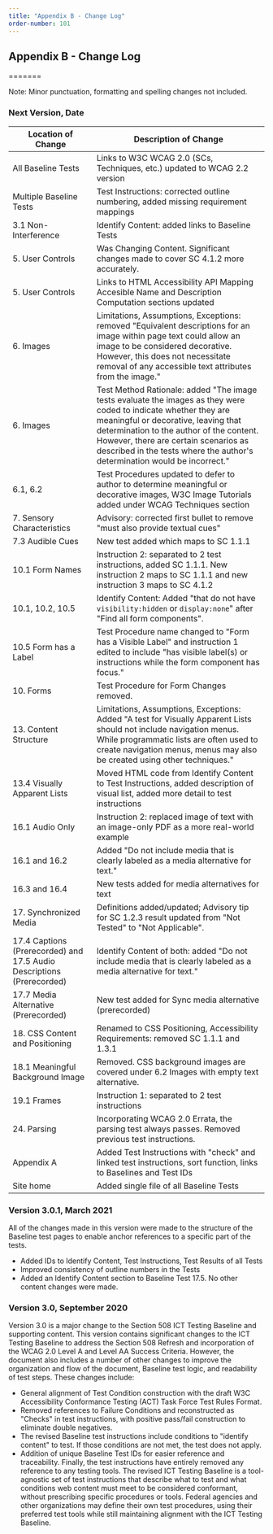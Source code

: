 ```yaml
---
title: "Appendix B - Change Log"
order-number: 101
---
```

## Appendix B - Change Log
=======

Note: Minor punctuation, formatting and spelling changes not included.

### Next Version, Date

| Location of Change | Description of Change |
|--------------------|-----------------------|
| All Baseline Tests | Links to W3C WCAG 2.0 (SCs, Techniques, etc.) updated to WCAG 2.2 version | 
| Multiple Baseline Tests | Test Instructions: corrected outline numbering, added missing requirement mappings |
| 3.1 Non-Interference | Identify Content: added links to Baseline Tests |
| 5. User Controls | Was Changing Content. Significant changes made to cover SC 4.1.2 more accurately. |
| 5. User Controls | Links to HTML Accessibility API Mapping Accesible Name and Description Computation sections updated |
| 6. Images | Limitations, Assumptions, Exceptions: removed "Equivalent descriptions for an image within page text could allow an image to be considered decorative. However, this does not necessitate removal of any accessible text attributes from the image." |
| 6. Images | Test Method Rationale: added "The image tests evaluate the images as they were coded to indicate whether they are meaningful or decorative, leaving that determination to the author of the content. However, there are certain scenarios as described in the tests where the author's determination would be incorrect." |
| 6.1, 6.2 | Test Procedures updated to defer to author to determine meaningful or decorative images, W3C Image Tutorials added under WCAG Techniques section |
| 7. Sensory Characteristics | Advisory: corrected first bullet to remove "must also provide textual cues" |
| 7.3 Audible Cues | New test added which maps to SC 1.1.1 |
| 10.1 Form Names | Instruction 2: separated to 2 test instructions, added SC 1.1.1. New instruction 2 maps to SC 1.1.1 and new instruction 3 maps to SC 4.1.2 |
| 10.1, 10.2, 10.5 | Identify Content: Added "that do not have <code>visibility:hidden</code> or <code>display:none</code>" after "Find all form components". | 
| 10.5 Form has a Label | Test Procedure name changed to "Form has a Visible Label" and instruction 1 edited to include "has visible label(s) or instructions while the form component has focus." |
| 10. Forms | Test Procedure for Form Changes removed. |
| 13. Content Structure | Limitations, Assumptions, Exceptions: Added "A test for Visually Apparent Lists should not include navigation menus. While programmatic lists are often used to create navigation menus, menus may also be created using other techniques." |
| 13.4 Visually Apparent Lists | Moved HTML code from Identify Content to Test Instructions, added description of visual list, added more detail to test instructions |
| 16.1 Audio Only | Instruction 2: replaced image of text with an image-only PDF as a more real-world example |
| 16.1 and 16.2 | Added "Do not include media that is clearly labeled as a media alternative for text." |
| 16.3 and 16.4 | New tests added for media alternatives for text |
| 17. Synchronized Media | Definitions added/updated; Advisory tip for SC 1.2.3 result updated from "Not Tested" to "Not Applicable". |
| 17.4 Captions (Prerecorded) and 17.5 Audio Descriptions (Prerecorded) | Identify Content of both: added "Do not include media that is clearly labeled as a media alternative for text." |
| 17.7 Media Alternative (Prerecorded) | New test added for Sync media alternative (prerecorded) |
| 18. CSS Content and Positioning | Renamed to CSS Positioning, Accessibility Requirements: removed SC 1.1.1 and 1.3.1 |
| 18.1 Meaningful Background Image | Removed. CSS background images are covered under 6.2 Images with empty text alternative. |
| 19.1 Frames | Instruction 1: separated to 2 test instructions |
| 24. Parsing | Incorporating WCAG 2.0 Errata, the parsing test always passes. Removed previous test instructions. |
| Appendix A | Added Test Instructions with "check" and linked test instructions, sort function, links to Baselines and Test IDs |
| Site home | Added single file of all Baseline Tests | 

### Version 3.0.1, March 2021
All of the changes made in this version were made to the structure of the Baseline test pages to enable anchor references to a specific part of the tests.
  * Added IDs to Identify Content, Test Instructions, Test Results of all Tests
  * Improved consistency of outline numbers in the Tests
  * Added an Identify Content section to Baseline Test 17.5. No other content changes were made.

### Version 3.0, September 2020
Version 3.0 is a major change to the Section 508 ICT Testing Baseline and supporting content. This version contains significant changes to the ICT Testing Baseline to address the Section 508 Refresh and incorporation of the WCAG 2.0 Level A and Level AA Success Criteria. However, the document also includes a number of other changes to improve the organization and flow of the document, Baseline test logic, and readability of test steps. These changes include:
  * General alignment of Test Condition construction with the draft W3C Accessibility Conformance Testing (ACT) Task Force Test Rules Format.
  * Removed references to Failure Conditions and reconstructed as "Checks" in test instructions, with positive pass/fail construction to eliminate double negatives.
  * The revised Baseline test instructions include conditions to "identify content" to test. If those conditions are not met, the test does not apply.
  * Addition of unique Baseline Test IDs for easier reference and traceability.
Finally, the test instructions have entirely removed any reference to any testing tools. The revised ICT Testing Baseline is a tool-agnostic set of test instructions that describe what to test and what conditions web content must meet to be considered conformant, without prescribing specific procedures or tools. Federal agencies and other organizations may define their own test procedures, using their preferred test tools while still maintaining alignment with the ICT Testing Baseline. 
